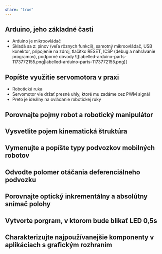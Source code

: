 ```yaml
---
share: "true"
---
```


## Arduino, jeho základné časti
- Arduino je mikroovládač
- Skladá sa z: pinov (veľa rôznych funkcií), samotný mikroovládač, USB konektor, pripojenie na zdroj, tlačítko RESET, ICSP (debug a nahrávanie programov), podporné obvody
![[labelled-arduino-parts-1173772155.png|labelled-arduino-parts-1173772155.png]]
## Popíšte využitie servomotora v praxi
- Robotická ruka 
- Servomotor vie držať presné uhly, ktoré mu zadáme cez PWM signál
- Preto je ideálny na ovládanie robotickej ruky

## Porovnajte pojmy robot a robotický manipulátor


## Vysvetlite pojem kinematická štruktúra


## Vymenujte a popíšte typy podvozkov mobilných robotov


## Odvodte polomer otáčania deferenciálneho podvozku


## Porovnajte optický inkrementálny a absolútny snímač polohy


## Vytvorte porgram, v ktorom bude blikať LED 0,5s


## Charakterizujte najpoužívanejšie komponenty v aplikáciach s grafickým rozhraním
